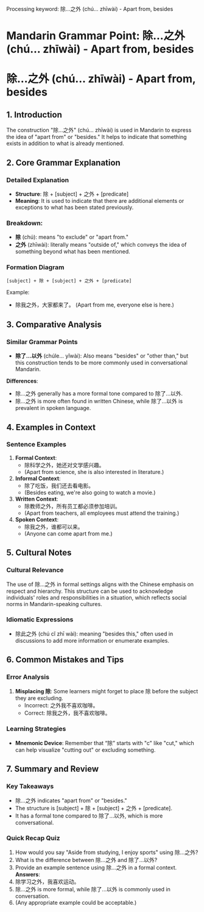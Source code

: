 Processing keyword: 除...之外 (chú... zhīwài) - Apart from, besides
# Mandarin Grammar Point: 除...之外 (chú... zhīwài) - Apart from, besides
# 除...之外 (chú... zhīwài) - Apart from, besides
## 1. Introduction
The construction "除...之外" (chú... zhīwài) is used in Mandarin to express the idea of "apart from" or "besides." It helps to indicate that something exists in addition to what is already mentioned.
## 2. Core Grammar Explanation
### Detailed Explanation
- **Structure**: 除 + [subject] + 之外 + [predicate]
- **Meaning**: It is used to indicate that there are additional elements or exceptions to what has been stated previously.
### Breakdown:
- **除** (chú): means "to exclude" or "apart from."
- **之外** (zhīwài): literally means "outside of," which conveys the idea of something beyond what has been mentioned.
### Formation Diagram
```
[subject] + 除 + [subject] + 之外 + [predicate]
```
Example: 
- 除我之外，大家都来了。 (Apart from me, everyone else is here.)
## 3. Comparative Analysis
### Similar Grammar Points
- **除了...以外** (chúle... yǐwài): Also means "besides" or "other than," but this construction tends to be more commonly used in conversational Mandarin.
  
**Differences**:
- 除...之外 generally has a more formal tone compared to 除了...以外.
- 除...之外 is more often found in written Chinese, while 除了...以外 is prevalent in spoken language.
## 4. Examples in Context
### Sentence Examples
1. **Formal Context**: 
   - 除科学之外，她还对文学感兴趣。
   - (Apart from science, she is also interested in literature.)
2. **Informal Context**: 
   - 除了吃饭，我们还去看电影。
   - (Besides eating, we're also going to watch a movie.)
3. **Written Context**:
   - 除教师之外，所有员工都必须参加培训。
   - (Apart from teachers, all employees must attend the training.)
4. **Spoken Context**:
   - 除我之外，谁都可以来。
   - (Anyone can come apart from me.)
## 5. Cultural Notes
### Cultural Relevance
The use of 除...之外 in formal settings aligns with the Chinese emphasis on respect and hierarchy. This structure can be used to acknowledge individuals' roles and responsibilities in a situation, which reflects social norms in Mandarin-speaking cultures.
### Idiomatic Expressions
- 除此之外 (chú cǐ zhī wài): meaning "besides this," often used in discussions to add more information or enumerate examples.
## 6. Common Mistakes and Tips
### Error Analysis
1. **Misplacing 除**: Some learners might forget to place 除 before the subject they are excluding.
   - Incorrect: 之外我不喜欢咖啡。
   - Correct: 除我之外，我不喜欢咖啡。
### Learning Strategies
- **Mnemonic Device**: Remember that “除” starts with "c" like "cut," which can help visualize "cutting out" or excluding something.
## 7. Summary and Review
### Key Takeaways
- 除...之外 indicates "apart from" or "besides."
- The structure is [subject] + 除 + [subject] + 之外 + [predicate].
- It has a formal tone compared to 除了...以外, which is more conversational.
### Quick Recap Quiz
1. How would you say "Aside from studying, I enjoy sports" using 除...之外?
2. What is the difference between 除...之外 and 除了...以外?
3. Provide an example sentence using 除...之外 in a formal context.
**Answers**:
1. 除学习之外，我喜欢运动。
2. 除...之外 is more formal, while 除了...以外 is commonly used in conversation.
3. (Any appropriate example could be acceptable.)
